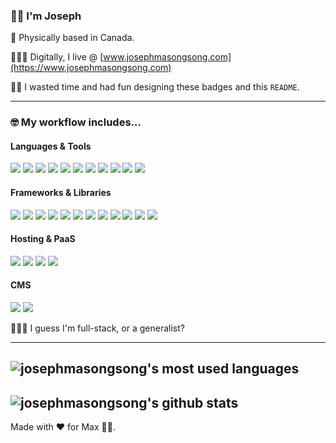 ### 👋🏾 I'm Joseph

🦫 Physically based in Canada.

👨🏾‍💻 Digitally, I live @ [www.josephmasongsong.com](https://www.josephmasongsong.com)

🤘🏾 I wasted time and had fun designing these badges and this `README`.

---

### 🤓 My workflow includes...

#### Languages & Tools

<img src="https://img.shields.io/badge/-JavaScript-000000?style=flat&logo=javascript&logoColor=F7DF1E"> <img src="https://img.shields.io/badge/-TypeScript-000000?style=flat&logo=typescript&logoColor=3178C6"> <img src="https://img.shields.io/badge/-HTML5-000000?style=flat&logo=html5&logoColor=E34F26"> <img src="https://img.shields.io/badge/-CSS3-000000?style=flat&logo=css3&logoColor=1572B6"> <img src = "https://img.shields.io/badge/-Tailwind-000000?style=flat&logo=tailwind%20css&logoColor=06B6D4"> <img src="https://img.shields.io/badge/-VS Code-000000?style=flat&logo=visual%20studio%20code&logoColor=007ACC"> <img src="https://img.shields.io/badge/-Git-000000?style=flat&logo=git&logoColor=F05032"> <img src="https://img.shields.io/badge/-GitHub-000000?style=flat&logo=github&logoColor=ffffff"> <img src="https://img.shields.io/badge/-Docker-000000?style=flat&logo=docker&logoColor=2496ED"> <img src="https://img.shields.io/badge/-Vite-000000?style=flat&logo=vite&logoColor=FFA800"> <img src="https://img.shields.io/badge/-Webpack-000000?style=flat&logo=webpack&logoColor=8DD6F9"> 


#### Frameworks & Libraries

<img src="https://img.shields.io/badge/-MongoDB-000000?style=flat&logo=mongodb&logoColor=47A248"> <img src="https://img.shields.io/badge/-Prisma-000000?style=flat&logo=prisma&logoColor=white"> <img src="https://img.shields.io/badge/-Express-000000?style=flat&logo=express&logoColor=white"> <img src="https://img.shields.io/badge/-React-000000?style=flat&logo=react&logoColor=61DAFB"> <img src="https://img.shields.io/badge/-Node.js-000000?style=flat&logo=Node.js&logoColor=339933"> <img src="https://img.shields.io/badge/-Gatsby-000000?style=flat&logo=gatsby&logoColor=663399"> <img src="https://img.shields.io/badge/-Next.js-000000?style=flat&logo=next.js&logoColor=FFFFFF"> <img src="https://img.shields.io/badge/-Firebase-000000?style=flat&logo=firebase&logoColor=FFCA28"> <img src="https://img.shields.io/badge/-GraphQL-000000?style=flat&logo=graphql&logoColor=E10098"> <img src="https://img.shields.io/badge/-Apollo GraphQL-000000?style=flat&logo=apollo%20graphql&logoColor=311C87"> <img src="https://img.shields.io/badge/-Redux-000000?style=flat&logo=redux&logoColor=764ABC"> <img src="https://img.shields.io/badge/-PostgreSQL-000000?style=flat&logo=postgresql&logoColor=4169E1">

#### Hosting & PaaS

<img src="https://img.shields.io/badge/-Vercel-000000?style=flat&logo=vercel&logoColor=FFFFFF"> <img src="https://img.shields.io/badge/-Netlify-000000?style=flat&logo=netlify&logoColor=00C7B7"> <img src="https://img.shields.io/badge/-Heroku-000000?style=flat&logo=heroku&logoColor=430098"> <img src="https://img.shields.io/badge/-DigitalOcean-000000?style=flat&logo=digitalocean&logoColor=0080FF">

#### CMS

<img src="https://img.shields.io/badge/-Prismic-000000?style=flat&logo=prismic&logoColor=#5163BA"> <img src="https://img.shields.io/badge/-Contentful-000000?style=flat&logo=contentful&logoColor=2478CC">

🤷🏾‍♂️ I guess I'm full-stack, or a generalist?

---

## ![josephmasongsong's most used languages](https://github-readme-stats.vercel.app/api/top-langs?username=josephmasongsong&show_icons=true&locale=en&layout=compact&exclude_repo=super-simple-ui)

## ![josephmasongsong's github stats](https://github-readme-stats.vercel.app/api?username=josephmasongsong&show_icons=true&title_color=fff&icon_color=79ff97&text_color=9f9f9f&bg_color=151515&count_private=true)

Made with ❤️ for Max 👶🏻.
